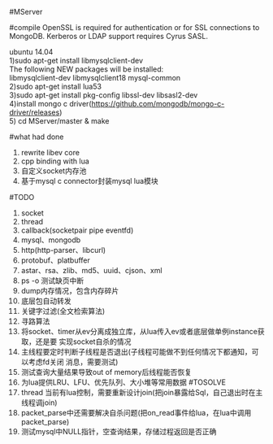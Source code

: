 #MServer

#compile
OpenSSL is required for authentication or for SSL connections to MongoDB. Kerberos or LDAP support requires Cyrus SASL.  

ubuntu 14.04  
    1)sudo apt-get install libmysqlclient-dev  
      The following NEW packages will be installed:  
        libmysqlclient-dev libmysqlclient18 mysql-common  
    2)sudo apt-get install lua53  
    3)sudo apt-get install pkg-config libssl-dev libsasl2-dev  
    4)install mongo c driver(https://github.com/mongodb/mongo-c-driver/releases)  
    5) cd MServer/master & make  


#what had done
1. rewrite libev core
2. cpp binding with lua
3. 自定义socket内存池
4. 基于mysql c connector封装mysql lua模块

#TODO
1. socket
2. thread
3. callback(socketpair pipe eventfd)
4. mysql、mongodb
5. http(http-parser、libcurl)
6. protobuf、platbuffer
7. astar、rsa、zlib、md5、uuid、cjson、xml
8. ps -o 测试缺页中断
9. dump内存情况，包含内存碎片
10. 底层包自动转发
11. 关键字过滤(全文检索算法)
12. 寻路算法
13. 将socket、timer从ev分离成独立库，从lua传入ev或者底层做单例instance获取，还是要
    实现socket自杀的情况
14. 主线程要定时判断子线程是否退出(子线程可能做不到任何情况下都通知，可以考虑fd关闭
    消息，需要测试)
15. 测试查询大量结果导致out of memory后线程能否恢复
16. 为lua提供LRU、LFU、优先队列、大小堆等常用数据
#TOSOLVE
1. thread 当前有lua控制，需要重新设计join(把join暴露给Sql，自己退出时在主线程调join)
2. packet_parse中还需要解决自杀问题(把on_read事件给lua，在lua中调用packet_parse)
3. 测试mysql中NULL指针，空查询结果，存储过程返回是否正确
